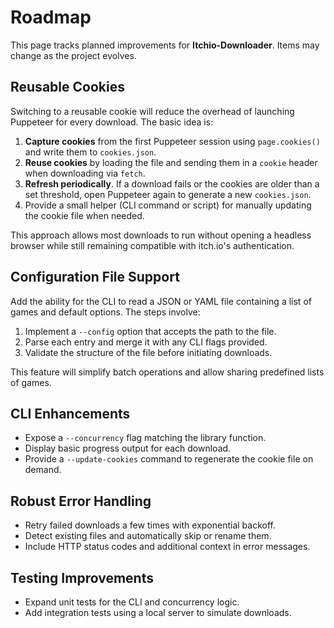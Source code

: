 # Roadmap

This page tracks planned improvements for **Itchio-Downloader**. Items may change as the project evolves.

## Reusable Cookies

Switching to a reusable cookie will reduce the overhead of launching Puppeteer for every download. The basic idea is:

1. **Capture cookies** from the first Puppeteer session using `page.cookies()` and write them to `cookies.json`.
2. **Reuse cookies** by loading the file and sending them in a `cookie` header when downloading via `fetch`.
3. **Refresh periodically**. If a download fails or the cookies are older than a set threshold, open Puppeteer again to generate a new `cookies.json`.
4. Provide a small helper (CLI command or script) for manually updating the cookie file when needed.

This approach allows most downloads to run without opening a headless browser while still remaining compatible with itch.io's authentication.

## Configuration File Support

Add the ability for the CLI to read a JSON or YAML file containing a list of games and default options. The steps involve:

1. Implement a `--config` option that accepts the path to the file.
2. Parse each entry and merge it with any CLI flags provided.
3. Validate the structure of the file before initiating downloads.

This feature will simplify batch operations and allow sharing predefined lists of games.

## CLI Enhancements

- Expose a `--concurrency` flag matching the library function.
- Display basic progress output for each download.
- Provide a `--update-cookies` command to regenerate the cookie file on demand.

## Robust Error Handling

- Retry failed downloads a few times with exponential backoff.
- Detect existing files and automatically skip or rename them.
- Include HTTP status codes and additional context in error messages.

## Testing Improvements

- Expand unit tests for the CLI and concurrency logic.
- Add integration tests using a local server to simulate downloads.
